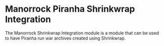 
# Manorrock Piranha Shrinkwrap Integration

The Manorrock Shrinkwrap Integration module is a module that can be used to have Piranha
run war archives created using Shrinkwrap.

